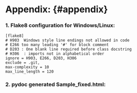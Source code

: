# Appendix: {#appendix}

### 1.  Flake8 configuration for Windows/Linux:

```
[flake8]
# H903  Windows style line endings not allowed in code
# E266 too many leading '#' for block comment
# D203 : One blank line required before class docstring
# H306  : imports not in alphabetical order
ignore = H903, E266, D203, H306
exclude = .git,
max-complexity = 10
max_line_length = 120

```



### 2.  pydoc generated Sample_fixed.html:

